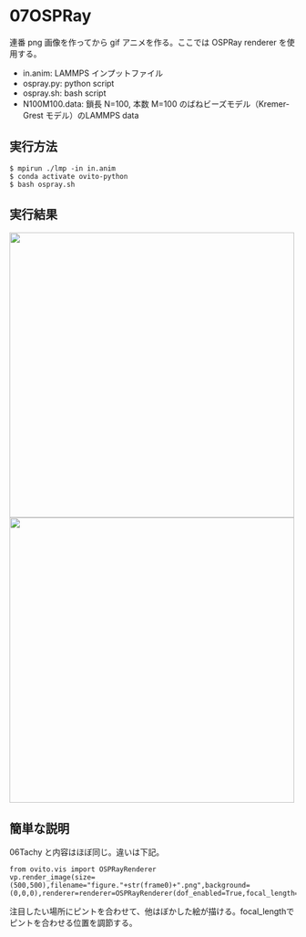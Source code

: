 # 07OSPRay
連番 png 画像を作ってから gif アニメを作る。ここでは OSPRay renderer を使用する。
- in.anim: LAMMPS インプットファイル
- ospray.py: python script
- ospray.sh: bash script
- N100M100.data: 鎖長 N=100, 本数 M=100 のばねビーズモデル（Kremer-Grest モデル）のLAMMPS data

## 実行方法
```
$ mpirun ./lmp -in in.anim
$ conda activate ovito-python
$ bash ospray.sh
```

## 実行結果
<img src=https://github.com/t-murash/OVITO-Tips/blob/master/07OSPRay/movie.gif width=500px>

<img src=https://github.com/t-murash/OVITO-Tips/blob/master/07OSPRay/figure.001.png width=500px>

## 簡単な説明
06Tachy と内容はほぼ同じ。違いは下記。
```
from ovito.vis import OSPRayRenderer
vp.render_image(size=(500,500),filename="figure."+str(frame0)+".png",background=(0,0,0),renderer=renderer=OSPRayRenderer(dof_enabled=True,focal_length=80))
```
注目したい場所にピントを合わせて、他はぼかした絵が描ける。focal_lengthでピントを合わせる位置を調節する。


